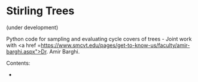 # Stirling Trees 
(under development)

Python code for sampling and evaluating cycle covers of trees - Joint work with <a href =https://www.smcvt.edu/pages/get-to-know-us/faculty/amir-barghi.aspx">Dr. Amir Barghi</a>.
  
 Contents:
 <ul>
  <li> </li>
  
  </ul>
  
  

